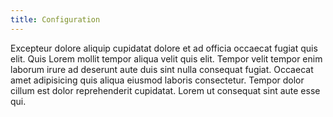 ```yaml
---
title: Configuration
---
```


Excepteur dolore aliquip cupidatat dolore et ad officia occaecat fugiat quis elit. Quis Lorem mollit tempor aliqua velit quis elit. Tempor velit tempor enim laborum irure ad deserunt aute duis sint nulla consequat fugiat. Occaecat amet adipisicing quis aliqua eiusmod laboris consectetur. Tempor dolor cillum est dolor reprehenderit cupidatat. Lorem ut consequat sint aute esse qui.
